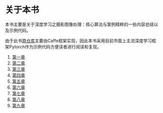 # 关于本书

本书主要是关于深度学习之摄影图像处理：核心算法与案例精粹的一些内容总结以及示例代码。

由于此书[原仓库](https://github.com/longpeng2008/yousan.ai/tree/master/books/%E6%B7%B1%E5%BA%A6%E5%AD%A6%E4%B9%A0%E4%B9%8B%E6%91%84%E5%BD%B1%E5%9B%BE%E5%83%8F)主要由Caffe框架实现，因此本书采用目前市面上主流深度学习框架Pytorch作为示例代码方便读者进行阅读和复现。

1. [第一章](di-1-zhang-she-ying-ji-chu.md)
2. [第二章](di-2-zhang-tu-xiang-mei-xue.md)
3. [第三章](di-3-zhang-zi-dong-gou-tu.md)
4. [第四章](di-4-zhang-tu-xiang-qu-zao.md)
5. [第五章](di-5-zhang-tu-xiang-dui-bi-du-yu-se-tiao-zeng-qiang.md)
6. [第六章](di-6-zhang-ren-lian-mei-yan-yu-mei-zhuang.md)
7. [第七章](di-7-zhang-tu-xiang-qu-mo-hu-yu-chao-fen.md)
8. [第八章](di-8-zhang-tu-xiang-lv-jing-yu-feng-ge-hua.md)
9. [第九章](di-9-zhang-tu-xiang-bian-ji.md)
